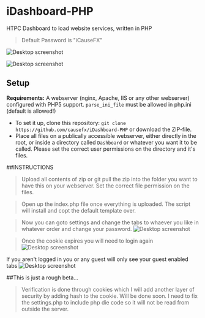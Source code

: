 # iDashboard-PHP
HTPC Dashboard to load website services, written in PHP
>Default Password is "iCauseFX"

![Desktop screenshot](http://i.imgur.com/WgR0WNB.jpg)

![Desktop screenshot](http://i.imgur.com/cs3ClvM.jpg)

## Setup
**Requirements:** A webserver (nginx, Apache, IIS or any other webserver) configured with PHP5 support.
`` parse_ini_file `` must be allowed in php.ini (default is allowed!)
- To set it up, clone this repository:
`` git clone https://github.com/causefx/iDashboard-PHP `` or download the ZIP-file.
- Place all files on a publically accessible webserver, either directly in the root, or inside a directory called ``Dashboard`` or whatever you want it to be called.  Please set the correct user permissions on the directory and it's files.

##INSTRUCTIONS
>Upload all contents of zip or git pull the zip into the folder you want to have this on your webserver.  Set the correct file permission on the files.

>Open up the index.php file once everything is uploaded.  The script will install and copt the default template over.

>Now you can goto settings and change the tabs to whaever you like in whatever order and change your password.
![Desktop screenshot](http://i.imgur.com/aFlJ1fX.jpg)

>Once the cookie expires you will need to login again
![Desktop screenshot](http://i.imgur.com/N6niCtV.jpg)

If you aren't logged in you or any guest will only see your guest enabled tabs
![Desktop screenshot](http://i.imgur.com/Euo24a0.jpg)


##This is just a rough beta...
>Verification is done through cookies which I will add another layer of security by adding hash to the cookie.  Will be done soon.
>I need to fix the settings.php to include php die code so it will not be read from outside the server.

